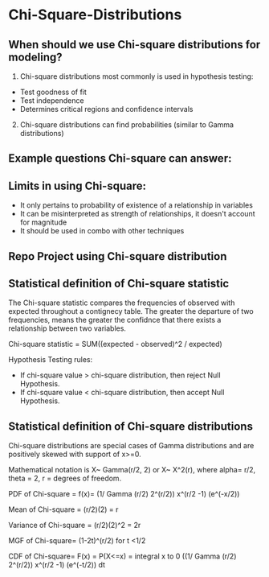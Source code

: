 # Chi-Square-Distributions
## When should we use Chi-square distributions for modeling?
1. Chi-square distributions most commonly is used in hypothesis testing:
  - Test goodness of fit
  - Test independence
  - Determines critical regions and confidence intervals
2. Chi-square distributions can find probabilities (similar to Gamma distributions)
  
  Example questions Chi-square can answer:
  - 
## Limits in using Chi-square:
- It only pertains to probability of existence of a relationship in variables
- It can be misinterpreted as strength of relationships, it doesn't account for magnitude
- It should be used in combo with other techniques

## Repo Project using Chi-square distribution


## Statistical definition of Chi-square statistic
The Chi-square statistic compares the frequencies of observed with expected throughout a contignecy table. The greater the departure of two frequencies, means the greater the confidnce that there exists a relationship between two variables.

Chi-square statistic = SUM((expected - observed)^2 / expected)

Hypothesis Testing rules:
- If chi-square value > chi-square distribution, then reject Null Hypothesis.
- If chi-square value < chi-square distribution, then accept Null Hypothesis.

## Statistical definition of Chi-square distributions
Chi-square distributions are special cases of Gamma distributions and are positively skewed with support of x>=0.

Mathematical notation is X~ Gamma(r/2, 2) or X~ X^2(r), where alpha= r/2, theta = 2, r = degrees of freedom.

PDF of Chi-square = f(x)= (1/ Gamma (r/2) 2^(r/2)) x^(r/2 -1) (e^(-x/2))

Mean of Chi-square = (r/2)(2) = r

Variance of Chi-square = (r/2)(2)^2 = 2r

MGF of Chi-square= (1-2t)^(r/2) for t <1/2

CDF of Chi-square= F(x) = P(X<=x) = integral x to 0 ((1/ Gamma (r/2) 2^(r/2)) x^(r/2 -1) (e^(-t/2)) dt

